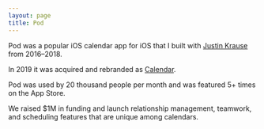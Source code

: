 ```yaml
---
layout: page
title: Pod
---
```

Pod was a popular iOS calendar app for iOS that I built with [Justin Krause](https://justinkrause.biz) from 2016–2018.

In 2019 it was acquired and rebranded as [Calendar](https://itunes.apple.com/us/app/calendar/id1113106806?mt=8).

Pod was used by 20 thousand people per month and was featured 5+ times on the App Store.

We raised $1M in funding and launch relationship management, teamwork, and scheduling features that are unique among calendars.
